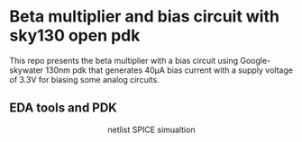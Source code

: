 # Beta multiplier and bias circuit with sky130 open pdk
This repo presents the beta multiplier with a bias circuit using Google-skywater 130nm pdk that generates 40μA bias current with a supply voltage of 3.3V for biasing some analog circuits. 

## EDA tools and PDK

<p align="center">
  <![image](https://user-images.githubusercontent.com/49194847/138070431-d95ce371-db3b-43a1-8dbe-fa85bff53625.png)>  netlist SPICE simualtion
</p>
  
